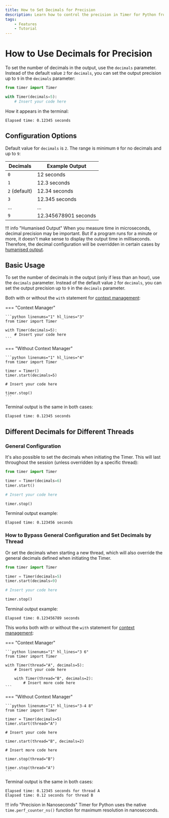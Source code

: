 ```yaml
---
title: How to Set Decimals for Precision
description: Learn how to control the precision in Timer for Python from 0 to 9 decimals. Includes code examples for beginners and advanced users.
tags:
    - Features
    - Tutorial
---
```


# How to Use Decimals for Precision
To set the number of decimals in the output, use the `decimals` parameter. Instead of the default value `2` for `decimals`, you can set the output precision up to `9` in the `decimals` parameter:

```python linenums="1" hl_lines="3"
from timer import Timer

with Timer(decimals=5):
    # Insert your code here
```

How it appears in the terminal:

```text title=""
Elapsed time: 0.12345 seconds
```

## Configuration Options
Default value for `decimals` is `2`. The range is minimum `0` for no decimals and up to `9`:

| Decimals | Example Output |
| --- | --- |
| `0` | 12 seconds |
| `1` | 12.3 seconds |
| `2` (default) | 12.34 seconds |
| `3` | 12.345 seconds |
| ... | ...
| `9` | 12.345678901 seconds |

!!! info "Humanised Output"
    When you measure time in microseconds, decimal precision may be important. But if a program runs for a minute or more, it doesn't make sense to display the output time in milliseconds. Therefore, the decimal configuration will be overridden in certain cases by [humanised output](humanised-output.md).

## Basic Usage
To set the number of decimals in the output (only if less than an hour), use the `decimals` parameter. Instead of the default value `2` for `decimals`, you can set the output precision up to `9` in the `decimals` parameter.

Both with or without the `with` statement for [context management](context-manager.md):

=== "Context Manager"

    ```python linenums="1" hl_lines="3"
    from timer import Timer

    with Timer(decimals=5):
        # Insert your code here
    ```

=== "Without Context Manager"

    ```python linenums="1" hl_lines="4"
    from timer import Timer

    timer = Timer()
    timer.start(decimals=5)

    # Insert your code here

    timer.stop()
    ```

Terminal output is the same in both cases:

```text title=""
Elapsed time: 0.12345 seconds
```

## Different Decimals for Different Threads
### General Configuration
It's also possible to set the decimals when initiating the Timer. This will last throughout the session (unless overridden by a specific thread):

```python linenums="1" hl_lines="3"
from timer import Timer

timer = Timer(decimals=6)
timer.start()

# Insert your code here

timer.stop()
```

Terminal output example:

```text title=""
Elapsed time: 0.123456 seconds
```

### How to Bypass General Configuration and Set Decimals by Thread
Or set the decimals when starting a new thread, which will also override the general decimals defined when initiating the Timer.

```python linenums="1" hl_lines="3 4"
from timer import Timer

timer = Timer(decimals=5)
timer.start(decimals=9)

# Insert your code here

timer.stop()
```

Terminal output example:

```text title=""
Elapsed time: 0.123456789 seconds
```

This works both with or without the `with` statement for [context management](context-manager.md):

=== "Context Manager"

    ```python linenums="1" hl_lines="3 6"
    from timer import Timer

    with Timer(thread="A", decimals=5):
        # Insert your code here

        with Timer(thread="B", decimals=2):
            # Insert more code here
    ```

=== "Without Context Manager"

    ```python linenums="1" hl_lines="3-4 8"
    from timer import Timer

    timer = Timer(decimals=5)
    timer.start(thread="A")

    # Insert your code here

    timer.start(thread="B", decimals=2)

    # Insert more code here

    timer.stop(thread="B")

    timer.stop(thread="A")
    ```

Terminal output is the same in both cases:

```text title=""
Elapsed time: 0.12345 seconds for thread A
Elapsed time: 0.12 seconds for thread B
```

!!! info "Precision in Nanoseconds"
    Timer for Python uses the native `time.perf_counter_ns()` function for maximum resolution in nanoseconds.
